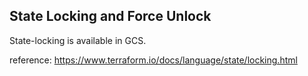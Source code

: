 ## State Locking and Force Unlock

State-locking is available in GCS.

reference: https://www.terraform.io/docs/language/state/locking.html
